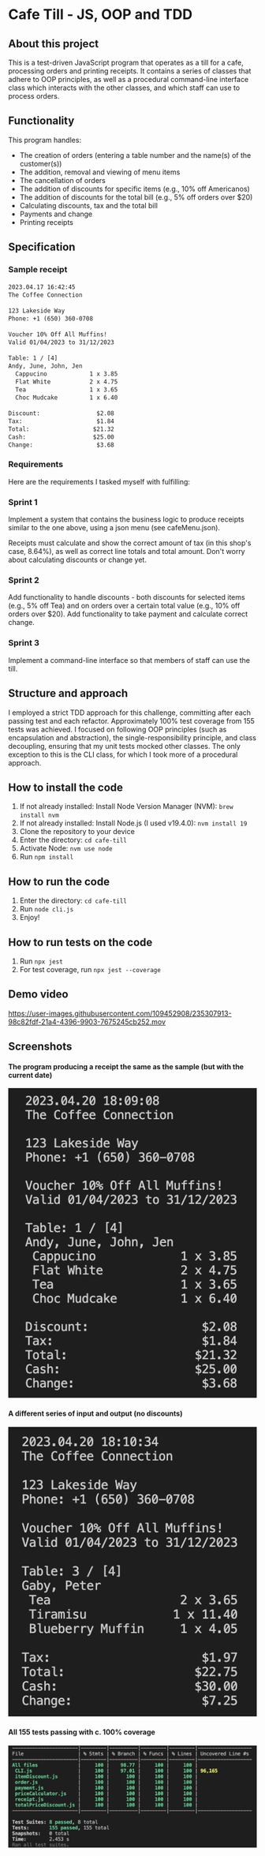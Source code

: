 # Cafe Till - JS, OOP and TDD

## About this project
This is a test-driven JavaScript program that operates as a till for a cafe, processing orders and printing receipts. It contains a series of classes that adhere to OOP principles, as well as a procedural command-line interface class which interacts with the other classes, and which staff can use to process orders.

## Functionality
This program handles:
- The creation of orders (entering a table number and the name(s) of the customer(s))
- The addition, removal and viewing of menu items
- The cancellation of orders
- The addition of discounts for specific items (e.g., 10% off Americanos)
- The addition of discounts for the total bill (e.g., 5% off orders over $20)
- Calculating discounts, tax and the total bill
- Payments and change
- Printing receipts

## Specification
### Sample receipt

```
2023.04.17 16:42:45
The Coffee Connection

123 Lakeside Way
Phone: +1 (650) 360-0708

Voucher 10% Off All Muffins!
Valid 01/04/2023 to 31/12/2023

Table: 1 / [4]
Andy, June, John, Jen
  Cappucino            1 x 3.85
  Flat White           2 x 4.75
  Tea                  1 x 3.65
  Choc Mudcake         1 x 6.40

Discount:                $2.08
Tax:                     $1.84
Total:                  $21.32
Cash:                   $25.00
Change:                  $3.68
```

### Requirements
Here are the requirements I tasked myself with fulfilling:

### Sprint 1
Implement a system that contains the business logic to produce receipts similar to the one above, using a json menu (see cafeMenu.json).

Receipts must calculate and show the correct amount of tax (in this shop's case, 8.64%), as well as correct line totals and total amount. Don't worry about calculating discounts or change yet.

### Sprint 2
Add functionality to handle discounts - both discounts for selected items (e.g., 5% off Tea) and on orders over a certain total value (e.g., 10% off orders over $20).
Add functionality to take payment and calculate correct change.

### Sprint 3
Implement a command-line interface so that members of staff can use the till.

## Structure and approach
I employed a strict TDD approach for this challenge, committing after each passing test and each refactor. Approximately 100% test coverage from 155 tests was achieved. I focused on following OOP principles (such as encapsulation and abstraction), the single-responsibility principle, and class decoupling, ensuring that my unit tests mocked other classes. The only exception to this is the CLI class, for which I took more of a procedural approach.

## How to install the code
1. If not already installed: Install Node Version Manager (NVM): ```brew install nvm```
2. If not already installed: Install Node.js (I used v19.4.0): ```nvm install 19```
3. Clone the repository to your device
2. Enter the directory: ```cd cafe-till```
3. Activate Node: ```nvm use node```
4. Run ```npm install```

## How to run the code
1. Enter the directory: ```cd cafe-till```
2. Run ```node cli.js```
3. Enjoy!

## How to run tests on the code
1. Run ```npx jest```
2. For test coverage, run ```npx jest --coverage```

## Demo video

https://user-images.githubusercontent.com/109452908/235307913-98c82fdf-21a4-4396-9903-7675245cb252.mov

## Screenshots
#### The program producing a receipt the same as the sample (but with the current date)
![a screenshot of the program meeting the acceptance criteria in Node](./screenshots/acceptance-criteria-screenshot.png)

#### A different series of input and output (no discounts)
![another screenshot of the program running in Node](./screenshots/second-example-screenshot.png)

#### All 155 tests passing with c. 100% coverage
![a screenshot of all 155 tests passing with c. 100% coverage](./screenshots/test-coverage-screenshot.png)
